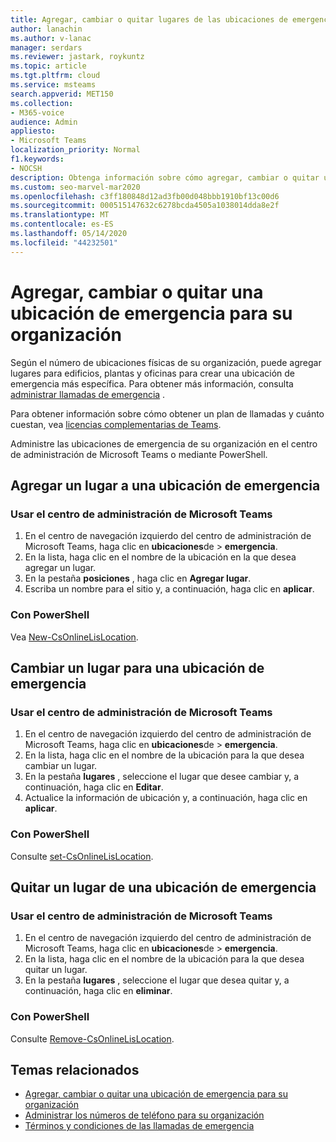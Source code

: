 ```yaml
---
title: Agregar, cambiar o quitar lugares de las ubicaciones de emergencia
author: lanachin
ms.author: v-lanac
manager: serdars
ms.reviewer: jastark, roykuntz
ms.topic: article
ms.tgt.pltfrm: cloud
ms.service: msteams
search.appverid: MET150
ms.collection:
- M365-voice
audience: Admin
appliesto:
- Microsoft Teams
localization_priority: Normal
f1.keywords:
- NOCSH
description: Obtenga información sobre cómo agregar, cambiar o quitar un lugar para una ubicación de emergencia para su organización en el centro de administración de Microsoft Teams.
ms.custom: seo-marvel-mar2020
ms.openlocfilehash: c3ff180848d12ad3fb00d048bbb1910bf13c00d6
ms.sourcegitcommit: 000515147632c6278bcda4505a1038014dda8e2f
ms.translationtype: MT
ms.contentlocale: es-ES
ms.lasthandoff: 05/14/2020
ms.locfileid: "44232501"
---
```

# <a name="add-change-or-remove-a-place-for-an-emergency-location-in-your-organization"></a>Agregar, cambiar o quitar una ubicación de emergencia para su organización

Según el número de ubicaciones físicas de su organización, puede agregar lugares para edificios, plantas y oficinas para crear una ubicación de emergencia más específica. Para obtener más información, consulta [administrar llamadas de emergencia](what-are-emergency-locations-addresses-and-call-routing.md) .
  
Para obtener información sobre cómo obtener un plan de llamadas y cuánto cuestan, vea [licencias complementarias de Teams](teams-add-on-licensing/microsoft-teams-add-on-licensing.md).

Administre las ubicaciones de emergencia de su organización en el centro de administración de Microsoft Teams o mediante PowerShell.
  
## <a name="add-a-place-to-an-emergency-location"></a>Agregar un lugar a una ubicación de emergencia

### <a name="using-the-microsoft-teams-admin-center"></a>Usar el centro de administración de Microsoft Teams

1. En el centro de navegación izquierdo del centro de administración de Microsoft Teams, haga clic en **ubicaciones**de  >  **emergencia**.
2. En la lista, haga clic en el nombre de la ubicación en la que desea agregar un lugar.
3. En la pestaña **posiciones** , haga clic en **Agregar lugar**.
4. Escriba un nombre para el sitio y, a continuación, haga clic en **aplicar**.

### <a name="using-powershell"></a>Con PowerShell

Vea [New-CsOnlineLisLocation](https://docs.microsoft.com/powershell/module/skype/new-csonlinelislocation).
    
## <a name="change-a-place-for-an-emergency-location"></a>Cambiar un lugar para una ubicación de emergencia

### <a name="using-the-microsoft-teams-admin-center"></a>Usar el centro de administración de Microsoft Teams

1. En el centro de navegación izquierdo del centro de administración de Microsoft Teams, haga clic en **ubicaciones**de  >  **emergencia**.
2. En la lista, haga clic en el nombre de la ubicación para la que desea cambiar un lugar.
3. En la pestaña **lugares** , seleccione el lugar que desee cambiar y, a continuación, haga clic en **Editar**.
4. Actualice la información de ubicación y, a continuación, haga clic en **aplicar**.

### <a name="using-powershell"></a>Con PowerShell

Consulte [set-CsOnlineLisLocation](https://docs.microsoft.com/powershell/module/skype/set-csonlinelislocation).
    
## <a name="remove-a-place-from-an-emergency-location"></a>Quitar un lugar de una ubicación de emergencia

### <a name="using-the-microsoft-teams-admin-center"></a>Usar el centro de administración de Microsoft Teams

1. En el centro de navegación izquierdo del centro de administración de Microsoft Teams, haga clic en **ubicaciones**de  >  **emergencia**.
2. En la lista, haga clic en el nombre de la ubicación para la que desea quitar un lugar.
3. En la pestaña **lugares** , seleccione el lugar que desea quitar y, a continuación, haga clic en **eliminar**.

### <a name="using-powershell"></a>Con PowerShell

Consulte [Remove-CsOnlineLisLocation](https://docs.microsoft.com/powershell/module/skype/remove-csonlinelislocation).
    
## <a name="related-topics"></a>Temas relacionados

- [Agregar, cambiar o quitar una ubicación de emergencia para su organización](add-change-remove-emergency-place-organization.md)
- [Administrar los números de teléfono para su organización](/microsoftteams/manage-phone-numbers-for-your-organization)
- [Términos y condiciones de las llamadas de emergencia](/microsoftteams/emergency-calling-terms-and-conditions)
